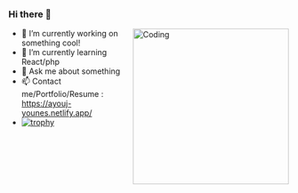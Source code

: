 ### Hi there 👋
<!-- [![spotify-github-profile](https://spotify-github-profile.vercel.app/api/view?uid=2zkv2zf8wn87yzppfl5keot2c&cover_image=true&theme=default)](https://github.com/kittinan/spotify-github-profile) -->
<img align="right" alt="Coding" width="280" src="https://media3.giphy.com/media/i4MAH84pqe2m2aVojc/giphy.gif?cid=ecf05e47u498z1b8d7ftb73udfw990u9bsso3hlj3ze06o7t&rid=giphy.gif&ct=g">

- 🔭 I’m currently working on something cool!
- 🌱 I’m currently learning React/php
- 💬 Ask me about something
- 📫 Contact me/Portfolio/Resume : https://ayouj-younes.netlify.app/
- [![trophy](https://github-profile-trophy.vercel.app/?username=younes789&theme=onedark&row=1&column=2)](https://github.com/ryo-ma/github-profile-trophy)

